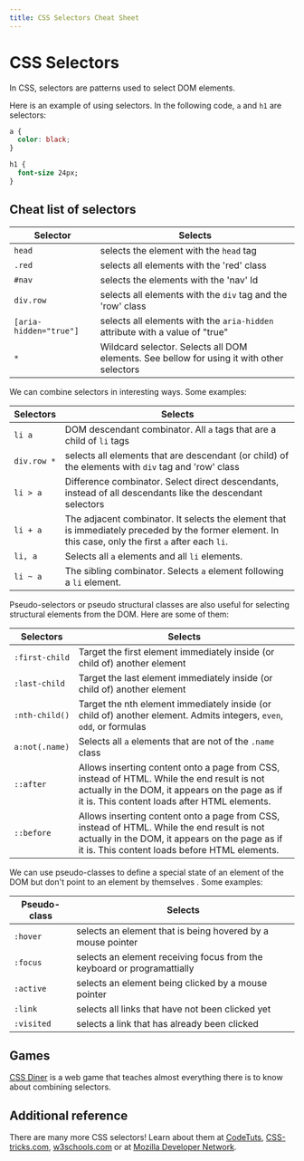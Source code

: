 ```yaml
---
title: CSS Selectors Cheat Sheet
---
```

# CSS Selectors

In CSS, selectors are patterns used to select DOM elements.

Here is an example of using selectors. In the following code, `a` and `h1` are selectors:

```css
a {
  color: black;
}

h1 {
  font-size 24px;
}
```

## Cheat list of selectors

| Selector | Selects |  
|---|---|
| `head` | selects the element with the `head` tag |  
| `.red` | selects all elements with the 'red' class |  
| `#nav` | selects the elements with the 'nav' Id |  
| `div.row` | selects all elements with the `div` tag and the 'row' class | 
| `[aria-hidden="true"]`| selects all elements with the `aria-hidden` attribute with a value of "true" | 
| `*` | Wildcard selector. Selects all DOM elements. See bellow for using it with other selectors |

We can combine selectors in interesting ways. Some examples:

| Selectors | Selects |  
|---|---|
| `li a` | DOM descendant combinator. All `a` tags that are a child of `li` tags |  
| `div.row *` | selects all elements that are descendant (or child) of the elements with `div` tag and 'row' class |  
| `li > a` | Difference combinator. Select direct descendants, instead of all descendants like the descendant selectors |  
| `li + a` | The adjacent combinator. It selects the element that is immediately preceded by the former element. In this case, only the first `a` after each `li`. |  
| `li, a` | Selects all `a` elements and all `li` elements. |  
| `li ~ a` | The sibling combinator. Selects `a` element following a `li` element. |

Pseudo-selectors or pseudo structural classes are also useful for selecting structural elements from the DOM. Here are some of them:

| Selectors | Selects |
|---|---|  
| `:first-child` | Target the first element immediately inside (or child of) another element |  
| `:last-child` | Target the last element immediately inside (or child of) another element |  
| `:nth-child()` | Target the nth element immediately inside (or child of) another element. Admits integers, `even`, `odd`, or formulas |  
|`a:not(.name)`| Selects all `a` elements that are not of the `.name` class |  
|`::after`| Allows inserting content onto a page from CSS, instead of HTML. While the end result is not actually in the DOM, it appears on the page as if it is. This content loads after HTML elements. |  
|`::before` | Allows inserting content onto a page from CSS, instead of HTML. While the end result is not actually in the DOM, it appears on the page as if it is. This content loads before HTML elements. |

We can use pseudo-classes to define a special state of an element of the DOM but don't point to an element by themselves . Some examples:

| Pseudo-class | Selects | 
| --- | --- | 
| `:hover` | selects an element that is being hovered by a mouse pointer |  
| `:focus` | selects an element receiving focus from the keyboard or programattially |
| `:active` | selects an element being clicked by a mouse pointer |  
| `:link` | selects all links that have not been clicked yet |  
| `:visited` | selects a link that has already been clicked |

## Games

<a href='http://flukeout.github.io' target='_blank' rel='nofollow'>CSS Diner</a> is a web game that teaches almost everything there is to know about combining selectors.

## Additional reference

There are many more CSS selectors! Learn about them at <a href='http://code.tutsplus.com/tutorials/the-30-css-selectors-you-must-memorize--net-16048' target='_blank' rel='nofollow'>CodeTuts</a>, <a href='https://css-tricks.com/almanac/selectors/' target='_blank' rel='nofollow'>CSS-tricks.com</a>, <a href='http://www.w3schools.com/cssref/css_selectors.asp' target='_blank' rel='nofollow'>w3schools.com</a> or at <a href='https://developer.mozilla.org/en/docs/Web/Guide/CSS/Getting_started/Selectors' target='_blank' rel='nofollow'>Mozilla Developer Network</a>.


